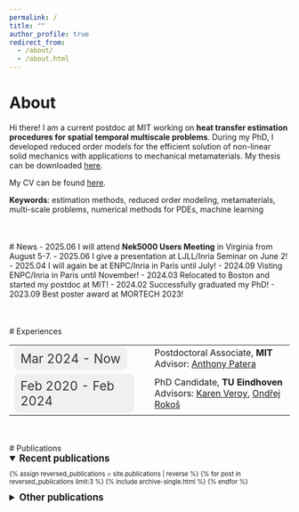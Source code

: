 ```yaml
---
permalink: /
title: ""
author_profile: true
redirect_from: 
  - /about/
  - /about.html
---
```

# About
Hi there! I am a current postdoc at MIT working on <strong>heat transfer estimation procedures for spatial temporal multiscale problems</strong>. During my PhD, I developed reduced order models for the efficient solution of non-linear solid mechanics with applications to mechanical metamaterials. My thesis can be downloaded [here](files/thesis.pdf).

My CV can be found [here](files/cv.pdf).

**Keywords**: estimation methods, reduced order modeling, metamaterials, multi-scale problems, numerical methods for PDEs, machine learning

<div style="margin-top: 50px;"></div>
# News
- 2025.06 I will attend <strong>Nek5000 Users Meeting</strong> in Virginia from August 5-7.
- 2025.06 I give a presentation at LJLL/Inria Seminar on June 2!
- 2025.04 I will again be at ENPC/Inria in Paris until July!
- 2024.09 Visting ENPC/Inria in Paris until November!
- 2024.03 Relocated to Boston and started my postdoc at MIT!
- 2024.02 Successfully graduated my PhD!
- 2023.09 Best poster award at MORTECH 2023!

<div style="margin-top: 50px;"></div>
# Experiences
<style>
  .bubble {
    display: inline-block;
    padding: 8px 12px;
    border-radius: 10px; /* Adjust the border-radius to make it more square-like */
    background-color: #f0f0f0;
    color: #333;
    font-size: 1.4em; /* Adjust the font size */
  }
  
  table {
    border-collapse: collapse;
    width: 100%;
  }
  
  td {
    border: 1px solid transparent; /* Invisible border */
    padding: 10px; /* Adjust the padding */
  }
  
  .job {
    font-size: 1.4em; /* Adjust the font size of the job */
  }
</style>

<table>
  <tr>
    <td><span class="bubble">Mar 2024 - Now</span></td>
    <td>&nbsp;</td> <!-- Non-breaking space for spacing -->
    <td><span class="job">Postdoctoral Associate, <strong>MIT</strong> <br> Advisor: <a href="https://cse.mit.edu/people/anthony-t-patera/">Anthony Patera</a></span></td>
  </tr>
  <tr>
    <td><span class="bubble">Feb 2020 - Feb 2024</span></td>
    <td>&nbsp;</td> <!-- Non-breaking space for spacing -->
    <td><span class="job">PhD Candidate, <strong>TU Eindhoven</strong> <br> Advisors: <a href="https://www.tue.nl/en/research/researchers/karen-veroy-grepl">Karen Veroy</a>, <a href="https://www.tue.nl/en/research/researchers/ondrej-rokos">Ondřej Rokoš</a></span></td>
  </tr>
</table>



<div style="margin-top: 50px;"></div>
# Publications

<details open>
  <summary style="font-size: 1.2em; font-weight: bold;"> Recent publications</summary>
  <div markdown="1" style="font-size: 0.8em;">

  {% assign reversed_publications = site.publications | reverse %}
  {% for post in reversed_publications limit:3 %}
      {% include archive-single.html %}
  {% endfor %}
  </div>
</details>

<details>
  <summary style="font-size: 1.2em; font-weight: bold;"> Other publications</summary>
  <div markdown="1" style="font-size: 0.8em;">

  {% assign reversed_publications = site.publications | reverse %}
  {% assign excluded_publications = reversed_publications | slice: 3, reversed_publications.size %}
  {% for post in excluded_publications %}
      {% include archive-single.html %}
  {% endfor %}

  </div>
</details>

<!-- <div style="margin-top: 50px;"></div>
# Talks -->



<!-- ## About me
In my free time, I am interested in a variety of things including:
- Bouldering (mostly indoors but planning on going outdoors as well)
- Cycling and hiking
- Playing table tennis and badminton
- Cooking/baking
- Experimenting with coffee
- Looking for and exploring new cuisines from different countries
- Piano -->
